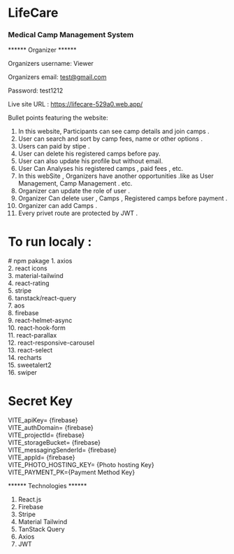 # LifeCare
<h3>Medical Camp Management System </h3>

****** Organizer ******

Organizers username: Viewer

Organizers email: test@gmail.com

Password: test1212

Live site URL : https://lifecare-529a0.web.app/


Bullet points featuring the website:
1. In this website, Participants can see camp details and join camps .
2. User can search and sort by camp fees, name or other options .
3. Users can paid by stipe .
4. User can delete his registered  camps before pay.
5. User can also update his profile but without email.
6. User Can Analyses his registered camps , paid fees , etc.
7. In this webSite , Organizers have another opportunities .like as User Management, Camp Management . etc.  
8. Organizer can update the role of user .
9. Organizer Can delete user , Camps , Registered camps before payment .
10. Organizer can add Camps .
11. Every privet route are protected by JWT .

<h1>To run localy :</h1>
# npm pakage 
1. axios </br>
2. react icons</br>
3. material-tailwind</br>
4. react-rating</br>
5. stripe</br>
6. tanstack/react-query</br>
7. aos</br>
8. firebase</br>
9. react-helmet-async </br>
10. react-hook-form</br>
11. react-parallax</br>
12. react-responsive-carousel</br>
13. react-select</br>
14. recharts</br>
15. sweetalert2</br>
16. swiper</br>



# Secret Key
VITE_apiKey= {firebase} </br>
VITE_authDomain= {firebase} </br>
VITE_projectId= {firebase} </br>
VITE_storageBucket= {firebase} </br>
VITE_messagingSenderId= {firebase} </br>
VITE_appId= {firebase} </br>
VITE_PHOTO_HOSTING_KEY= {Photo hosting Key} </br>
VITE_PAYMENT_PK={Payment Method Key} </br>

****** Technologies ******
1. React.js
2. Firebase
3. Stripe
4. Material Tailwind
5. TanStack Query
6. Axios
7. JWT
